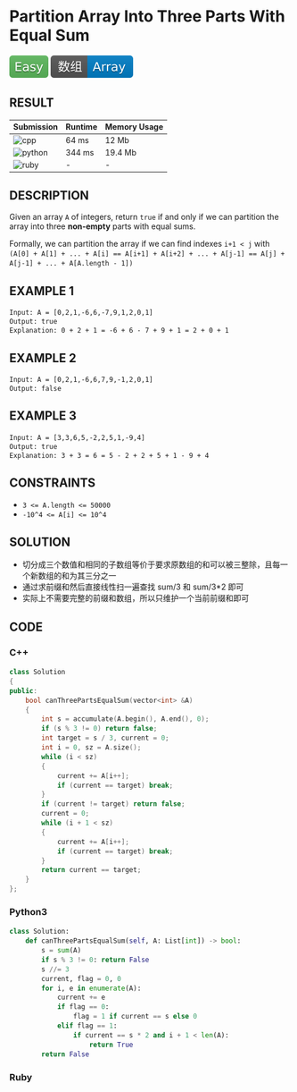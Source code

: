 # Partition Array Into Three Parts With Equal Sum

![Easy](../../materials/-Easy-5cb85c.svg) ![Array](../../materials/数组-Array-007ec6.svg)

## RESULT

| Submission                                                         | Runtime | Memory Usage |
| ------------------------------------------------------------------ | ------- | ------------ |
| ![cpp](https://img.shields.io/badge/leetcode1013-cpp-f34b7d.svg)   | 64 ms   | 12 Mb        |
| ![python](https://img.shields.io/badge/leetcode1013-py-3572A5.svg) | 344 ms  | 19.4 Mb      |
| ![ruby](https://img.shields.io/badge/leetcode1013-rb-701516.svg)   | -       | -            |

## DESCRIPTION

Given an array `A` of integers, return `true` if and only if we can partition the array into three **non-empty** parts with equal sums.

Formally, we can partition the array if we can find indexes `i+1 < j` with `(A[0] + A[1] + ... + A[i] == A[i+1] + A[i+2] + ... + A[j-1] == A[j] + A[j-1] + ... + A[A.length - 1])`

## EXAMPLE 1

```plain
Input: A = [0,2,1,-6,6,-7,9,1,2,0,1]
Output: true
Explanation: 0 + 2 + 1 = -6 + 6 - 7 + 9 + 1 = 2 + 0 + 1
```

## EXAMPLE 2

```plain
Input: A = [0,2,1,-6,6,7,9,-1,2,0,1]
Output: false
```

## EXAMPLE 3

```plain
Input: A = [3,3,6,5,-2,2,5,1,-9,4]
Output: true
Explanation: 3 + 3 = 6 = 5 - 2 + 2 + 5 + 1 - 9 + 4
```

## CONSTRAINTS

* `3 <= A.length <= 50000`
* `-10^4 <= A[i] <= 10^4`

## SOLUTION

* 切分成三个数值和相同的子数组等价于要求原数组的和可以被三整除，且每一个新数组的和为其三分之一
* 通过求前缀和然后直接线性扫一遍查找 sum/3 和 sum/3*2 即可
* 实际上不需要完整的前缀和数组，所以只维护一个当前前缀和即可

## CODE

### C++

```cpp
class Solution
{
public:
    bool canThreePartsEqualSum(vector<int> &A)
    {
        int s = accumulate(A.begin(), A.end(), 0);
        if (s % 3 != 0) return false;
        int target = s / 3, current = 0;
        int i = 0, sz = A.size();
        while (i < sz)
        {
            current += A[i++];
            if (current == target) break;
        }
        if (current != target) return false;
        current = 0;
        while (i + 1 < sz)
        {
            current += A[i++];
            if (current == target) break;
        }
        return current == target;
    }
};
```

### Python3

```python
class Solution:
    def canThreePartsEqualSum(self, A: List[int]) -> bool:
        s = sum(A)
        if s % 3 != 0: return False
        s //= 3
        current, flag = 0, 0
        for i, e in enumerate(A):
            current += e
            if flag == 0:
                flag = 1 if current == s else 0
            elif flag == 1:
                if current == s * 2 and i + 1 < len(A):
                    return True
        return False
```

### Ruby

